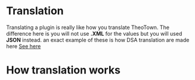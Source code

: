 # Translation
Translating a plugin is really like how you translate TheoTown. The difference here is you will not use **.XML** for the values but you will used **JSON** instead. an exact example of these is how DSA translation are made here <a href="">See here</a>

# How translation works
